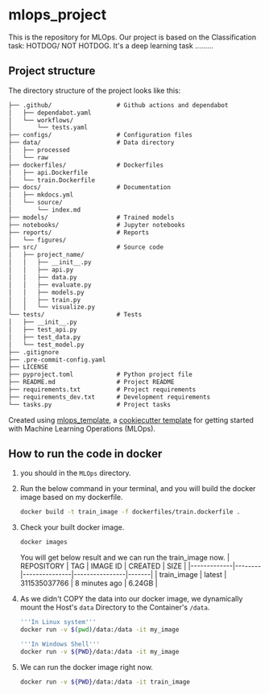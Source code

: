 # mlops_project

This is the repository for MLOps. Our project is  based on the Classification task: HOTDOG/ NOT HOTDOG. It's a deep learning task .........


## Project structure

The directory structure of the project looks like this:
```txt
├── .github/                  # Github actions and dependabot
│   ├── dependabot.yaml
│   └── workflows/
│       └── tests.yaml
├── configs/                  # Configuration files
├── data/                     # Data directory
│   ├── processed
│   └── raw
├── dockerfiles/              # Dockerfiles
│   ├── api.Dockerfile
│   └── train.Dockerfile
├── docs/                     # Documentation
│   ├── mkdocs.yml
│   └── source/
│       └── index.md
├── models/                   # Trained models
├── notebooks/                # Jupyter notebooks
├── reports/                  # Reports
│   └── figures/
├── src/                      # Source code
│   ├── project_name/
│   │   ├── __init__.py
│   │   ├── api.py
│   │   ├── data.py
│   │   ├── evaluate.py
│   │   ├── models.py
│   │   ├── train.py
│   │   └── visualize.py
└── tests/                    # Tests
│   ├── __init__.py
│   ├── test_api.py
│   ├── test_data.py
│   └── test_model.py
├── .gitignore
├── .pre-commit-config.yaml
├── LICENSE
├── pyproject.toml            # Python project file
├── README.md                 # Project README
├── requirements.txt          # Project requirements
├── requirements_dev.txt      # Development requirements
└── tasks.py                  # Project tasks
```


Created using [mlops_template](https://github.com/SkafteNicki/mlops_template),
a [cookiecutter template](https://github.com/cookiecutter/cookiecutter) for getting
started with Machine Learning Operations (MLOps).

## How to run the code in docker

1. you should in the `MLOps` directory.

2. Run the below command in your terminal, and you will build the docker image based on my dockerfile.

    ```bash
    docker build -t train_image -f dockerfiles/train.dockerfile .

3. Check your built docker image.
    ```bash
    docker images
    ```
    You will get below result and we can run the train_image now.
    | REPOSITORY  | TAG    | IMAGE ID      | CREATED        | SIZE  |
    |-------------|--------|---------------|----------------|-------|
    | train_image | latest | 311535037766  | 8 minutes ago  | 6.24GB |
4. As we didn't COPY the data into our docker image, we dynamically mount the Host's `data` Directory to the Container's `/data`. 
    ```bash
    '''In Linux system'''
    docker run -v $(pwd)/data:/data -it my_image

    '''In Windows Shell'''
    docker run -v ${PWD}/data:/data -it my_image

5. We can run the docker image right now.
    ```bash
    docker run -v ${PWD}/data:/data -it train_image 